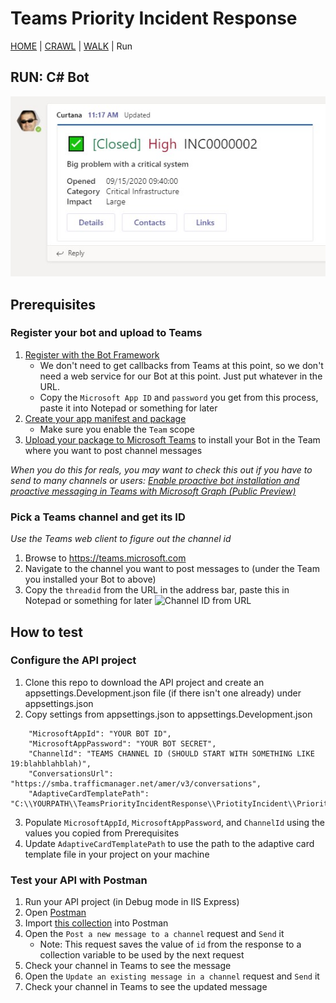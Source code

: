 # Teams Priority Incident Response
[HOME](README.md) | [CRAWL](Crawl.md) | [WALK](Walk.md) | Run
## RUN: C# Bot

![Teams message](Images/Run-Message.jpg)

## Prerequisites

### Register your bot and upload to Teams

1. [Register with the Bot Framework](https://docs.microsoft.com/en-us/microsoftteams/platform/bots/how-to/create-a-bot-for-teams#register-your-web-service-with-the-bot-framework)
	- We don't need to get callbacks from Teams at this point, so we don't need a web service for our Bot at this point. Just put whatever in the URL.
	- Copy the `Microsoft App ID` and `password` you get from this process, paste it into Notepad or something for later
3. [Create your app manifest and package](https://docs.microsoft.com/en-us/microsoftteams/platform/bots/how-to/create-a-bot-for-teams#create-your-app-manifest-and-package)
	- Make sure you enable the `Team` scope
4. [Upload your package to Microsoft Teams](https://docs.microsoft.com/en-us/microsoftteams/platform/bots/how-to/create-a-bot-for-teams#upload-your-package-to-microsoft-teams) to install your Bot in the Team where you want to post channel messages

*When you do this for reals, you may want to check this out if you have to send to many channels or users: [Enable proactive bot installation and proactive messaging in Teams with Microsoft Graph (Public Preview)](https://docs.microsoft.com/en-us/microsoftteams/platform/graph-api/proactive-bots-and-messages/graph-proactive-bots-and-messages?tabs=csharp)*


### Pick a Teams channel and get its ID
*Use the Teams web client to figure out the channel id*
1. Browse to https://teams.microsoft.com
2. Navigate to the channel you want to post messages to (under the Team you installed your Bot to above)
3. Copy the `threadid` from the URL in the address bar, paste this in Notepad or something for later
![Channel ID from URL](images/ChannelId.png)


## How to test

### Configure the API project
1. Clone this repo to download the API project and create an appsettings.Development.json file (if there isn't one already) under appsettings.json
2. Copy settings from appsettings.json to appsettings.Development.json
```
	"MicrosoftAppId": "YOUR BOT ID",
	"MicrosoftAppPassword": "YOUR BOT SECRET",
	"ChannelId": "TEAMS CHANNEL ID (SHOULD START WITH SOMETHING LIKE 19:blahblahblah)",
	"ConversationsUrl": "https://smba.trafficmanager.net/amer/v3/conversations",
	"AdaptiveCardTemplatePath": "C:\\YOURPATH\\TeamsPriorityIncidentResponse\\PriotityIncident\\PriorityIncident.API\\PriorityIncidentCard.template.json"
```
3. Populate `MicrosoftAppId`, `MicrosoftAppPassword`, and `ChannelId` using the values you copied from Prerequisites
4. Update `AdaptiveCardTemplatePath` to use the path to the adaptive card template file  in your project on your machine

### Test your API with Postman

1. Run your API project (in Debug mode in IIS Express)
2. Open [Postman](https://www.postman.com/downloads/)
3. Import [this collection](Teams%20Priority%20Incident%20Response.postman_collection.json) into Postman
4. Open the `Post a new message to a channel` request and `Send` it
   - Note: This request saves the value of `id` from the response to a collection variable to be used by the next request
5. Check your channel in Teams to see the message
6. Open the `Update an existing message in a channel` request and `Send` it
7. Check your channel in Teams to see the updated message